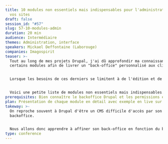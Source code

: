 ```yaml
---
title: 10 modules non essentiels mais indispensables pour l'administration de
  vos sites
draft: false
session_id: "#57"
slug: 57-10-modules-admin
duration: 20 min
audience: Intermédiaire
themes: Administration, interface
speakers: Mickael Deffontaine (Laborouge)
companies: Imagospirit
teaser: >-
  Tout au long de mes projets Drupal, j'ai dû approfondir ma connaissance de
  certains modules afin de livrer un "back-office" personnalisé aux clients.


  Lorsque les besoins de ces derniers se limitent à de l'édition et de la mise à jour de contenu, il est inutile de surcharger l'administration du site avec toutes les fonctionnalités que Drupal propose par défaut.


  Voici une petite liste de modules non essentiels mais indispensables... qui vous permettront d'affiner vos administrations de site.
prerequisites: Bien connaître le backoffice Drupal et les permissions en général.
plan: Présentation de chaque module en détail avec exemple en live sur le backoffice.
takeway: >-
  On reproche souvent à Drupal d'être un CMS difficile d'accès par son
  backoffice.


  Nous allons donc apprendre à affiner son back-office en fonction du besoin client.
type: conference
---
```

